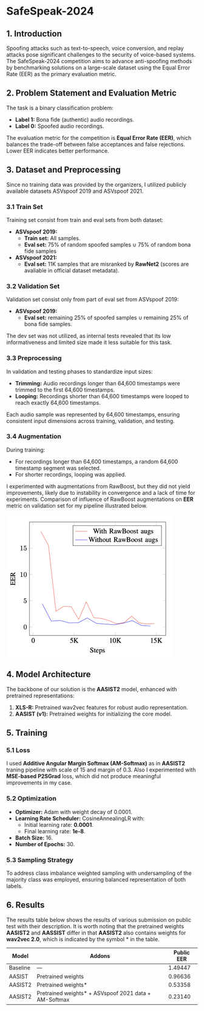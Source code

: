 # SafeSpeak-2024

## **1. Introduction**
Spoofing attacks such as text-to-speech, voice conversion, and replay attacks pose significant challenges to the security of voice-based systems. The SafeSpeak-2024 competition aims to advance anti-spoofing methods by benchmarking solutions on a large-scale dataset using the Equal Error Rate (EER) as the primary evaluation metric.


## **2. Problem Statement and Evaluation Metric**
The task is a binary classification problem:
- **Label 1:** Bona fide (authentic) audio recordings.
- **Label 0:** Spoofed audio recordings.

The evaluation metric for the competition is **Equal Error Rate (EER)**, which balances the trade-off between false acceptances and false rejections. Lower EER indicates better performance.

## **3. Dataset and Preprocessing**
Since no training data was provided by the organizers, I utilized publicly available datasets ASVspoof 2019 and ASVspoof 2021.
### **3.1 Train Set**
Training set consist from train and eval sets from both dataset:
- **ASVspoof 2019:**
  - **Train set:** All samples.
  - **Eval set:** 75% of random spoofed samples $\cup$ 75% of random bona fide samples
- **ASVspoof 2021:**
  - **Eval set:** 11K samples that are misranked by **RawNet2** (scores are avaliable in official dataset metadata).

### **3.2 Validation Set**
Validation set consist only from part of eval set from ASVspoof 2019:
- **ASVspoof 2019:**
  - **Eval set:** remaining 25% of spoofed samples $\cup$ remaining 25% of bona fide samples.

The dev set was not utilized, as internal tests revealed that its low informativeness and limited size made it less suitable for this task.

### **3.3 Preprocessing**
In validation and testing phases to standardize input sizes:
- **Trimming:** Audio recordings longer than 64,600 timestamps were trimmed to the first 64,600 timestamps.
- **Looping:** Recordings shorter than 64,600 timestamps were looped to reach exactly 64,600 timestamps.

Each audio sample was represented by 64,600 timestamps, ensuring consistent input dimensions across training, validation, and testing.

### **3.4 Augmentation**
During training:
- For recordings longer than 64,600 timestamps, a random 64,600 timestamp segment was selected.
- For shorter recordings, looping was applied.

I experimented with augmentations from RawBoost, but they did not yield improvements, likely due to instability in convergence and a lack of time for experiments. Comparison of influence of RawBoost augmentations on **EER** metric on validation set for my pipeline illustrated below.

<img src="images/image.png" width="438" height="377">

## **4. Model Architecture**
The backbone of our solution is the **AASIST2** model, enhanced with pretrained representations:
1. **XLS-R:** Pretrained wav2vec features for robust audio representation.
2. **AASIST (v1):** Pretrained weights for initializing the core model.

## **5. Training**
### **5.1 Loss**
I used **Additive Angular Margin Softmax (AM-Softmax)** as in **AASIST2** traning pipeline with scale of 15 and margin of 0.3. Also I experimented with **MSE-based P2SGrad** loss, which did not produce meaningful improvements in my case.

### **5.2 Optimization**
- **Optimizer:** Adam with weight decay of 0.0001.
- **Learning Rate Scheduler:** CosineAnnealingLR with:
  - Initial learning rate: **0.0001**.
  - Final learning rate: **1e-8**.
- **Batch Size:** 16.
- **Number of Epochs:** 30.

### **5.3 Sampling Strategy**
To address class imbalance weighted sampling with undersampling of the majority class was employed, ensuring balanced representation of both labels.

## **6. Results**
The results table below shows the results of various submission on public test with their description. It is worth noting that the pretrained weights **AASIST2** and **AASSIST** differ in that **AASIST2** also contains weights for **wav2vec 2.0**, which is indicated by the symbol * in the table.

| **Model**   | **Addons**                                   | **Public EER** |
|-------------|----------------------------------------------|----------------|
| Baseline    | —                                            | 1.49447        |
| AASIST      | Pretrained weights                          | 0.96636        |
| AASIST2     | Pretrained weights*                         | 0.53358        |
| AASIST2     | Pretrained weights* + ASVspoof 2021 data + AM-Softmax | 0.23140        |
